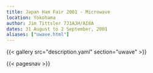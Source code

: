 ```yaml
---
title: Japan Ham Fair 2001 - Microwave
location: Yokohama
author: Jim Tittsler 7J1AJH/AI8A
dates: 31 August to 2 September, 2001
aliases: ["uwave.html"]
---
```


{{< gallery src="description.yaml" section="uwave" >}}

{{< pagesnav >}}

